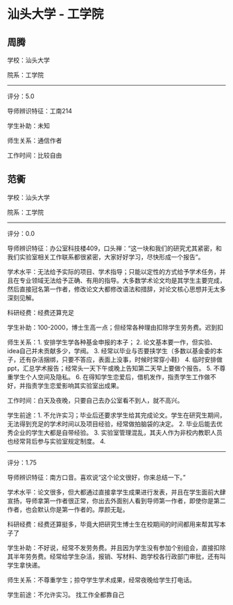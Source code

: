 # 汕头大学 - 工学院

## 周腾

学校：汕头大学

院系：工学院

* * *

评分：5.0

导师辨识特征：工南214

学生补助：未知

师生关系：通信作者

工作时间：比较自由

## 范衠

学校：汕头大学

院系：工学院

* * *

评分：0.0

导师辨识特征：办公室科技楼409，口头禅：“这一块和我们的研究尤其紧密，和我们实验室相关工作联系都很紧密，大家好好学习，尽快形成一个报告”。

学术水平：无法给予实际的项目、学术指导；只能以定性的方式给予学术任务，并且在专业领域无法给予正确、有用的指导。大多数学术论文均是其学生主要完成，然后直接冠名第一作者，修改论文大都修改语法和措辞，对论文核心思想并无太多深刻见解。

科研经费：经费还算充足

学生补助：100-2000，博士生高一点；但经常各种理由扣除学生劳务费。迟到扣

师生关系：1\. 安排学生学各种基金申报的本子；
2\. 论文基本要一作，但实验、idea自己并未贡献多少，学阀。
3\. 经常以毕业与否要挟学生（多数以基金委的本子，还有杂活捆绑，只要不答应，表面上没事，时候时常穿小鞋）
4\. 临时安排做ppt，汇总学术报告；经常头一天下午或晚上告知第二天早上要做个报告。
5\. 不尊重学生个人空间及隐私。
6\. 在得知学生恋爱后，借机发作，指责学生工作做不好，并指责学生恋爱影响其实验室出成果。

工作时间：白天及夜晚，只要自己去办公室看不到人，就不高兴。

学生前途：1\. 不允许实习；毕业后还要求学生给其完成论文。学生在研究生期间，无法得到充足的学术时间以及项目经验，经常做拍脑袋的决定。
2\. 毕业后能去优秀企业的学生大都是自带经验。
3\. 实验室管理混乱，其夫人作为非校内教职人员也经常背后参与实验室规定制度。
4.

* * *

评分：1.75

导师辨识特征：南方口音。喜欢说“这个论文很好，你来总结一下。”

学术水平：论文很多，但大都通过直接拿学生成果进行发表，并且在学生面前大肆宣扬，导师拿第一作者很正常，你出去外面别人看到导师第一作者，即使你是第二作者，也会默认你是第一作者的。厚颜无耻。

科研经费：经费还算挺多，毕竟大把研究生博士生在校期间的时间都用来帮其写本子了

学生补助：不好说，经常不发劳务费。并且因为学生没有参加个别组会，直接扣除其半年劳务费。经常给学生杂活，报销、写材料、跑学校各行政部门审批，还有叫学生拿快递。

师生关系：不尊重学生；掠夺学生学术成果，经常夜晚给学生打电话。

学生前途：不允许实习。 找工作全都靠自己